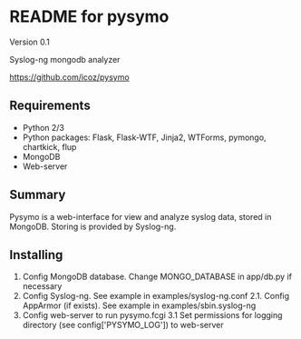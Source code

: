 README for pysymo
=================

Version 0.1

Syslog-ng mongodb analyzer

https://github.com/icoz/pysymo

Requirements
------------

- Python 2/3
- Python packages: Flask, Flask-WTF, Jinja2, WTForms, pymongo, chartkick, flup
- MongoDB
- Web-server

Summary
-------

Pysymo is a web-interface for view and analyze syslog data, stored in MongoDB.
Storing is provided by Syslog-ng.

Installing
----------

1. Config MongoDB database. Change MONGO_DATABASE in app/db.py if necessary
2. Config Syslog-ng. See example in examples/syslog-ng.conf
2.1. Config AppArmor (if exists). See example in examples/sbin.syslog-ng
3. Config web-server to run pysymo.fcgi
3.1 Set permissions for logging directory (see config['PYSYMO_LOG']) to web-server